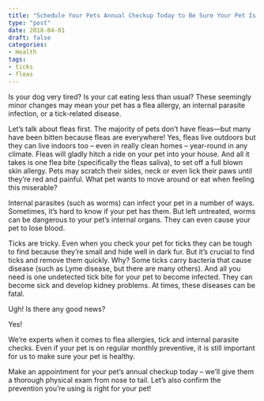 ```yaml
---
title: "Schedule Your Pets Annual Checkup Today to Be Sure Your Pet Is Healthy"
type: "post"
date: 2018-04-01
draft: false
categories:
- Health
tags:
- ticks
- fleas
---
```


Is your dog very tired? Is your cat eating less than usual? These seemingly minor changes may mean your pet has a flea allergy, an internal parasite infection, or a tick-related disease.

Let’s talk about fleas first. The majority of pets don’t have fleas—but many have been bitten because fleas are everywhere! Yes, fleas live outdoors but they can live indoors too – even in really clean homes – year-round in any climate. Fleas will gladly hitch a ride on your pet into your house. And all it takes is one flea bite (specifically the fleas saliva), to set off a full blown skin allergy. Pets may scratch their sides, neck or even lick their paws until they’re red and painful. What pet wants to move around or eat when feeling this miserable?

Internal parasites (such as worms) can infect your pet in a number of ways. Sometimes, it’s hard to know if your pet has them. But left untreated, worms can be dangerous to your pet’s internal organs. They can even cause your pet to lose blood.

Ticks are tricky. Even when you check your pet for ticks they can be tough to find because they’re small and hide well in dark fur. But it’s crucial to find ticks and remove them quickly. Why? Some ticks carry bacteria that cause disease (such as Lyme disease, but there are many others). And all you need is one undetected tick bite for your pet to become infected. They can become sick and develop kidney problems. At times, these diseases can be fatal.

Ugh! Is there any good news?

Yes!

We’re experts when it comes to flea allergies, tick and internal parasite checks. Even if your pet is on regular monthly preventive, it is still important for us to make sure your pet is healthy.

Make an appointment for your pet’s annual checkup today – we’ll give them a thorough physical exam from nose to tail. Let’s also confirm the prevention you’re using is right for your pet!